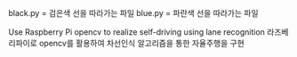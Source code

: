 black.py = 검은색 선을 따라가는 파일
blue.py = 파란색 선을 따라가는 파일


Use Raspberry Pi opencv to realize self-driving using lane recognition
라즈베리파이로 opencv를 활용하여 차선인식 알고리즘을 통한 자율주행을 구현
